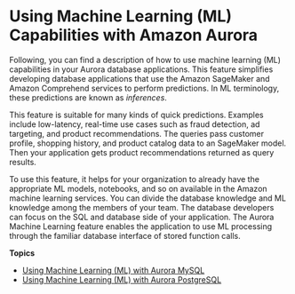 # Using Machine Learning \(ML\) Capabilities with Amazon Aurora<a name="aurora-ml"></a>

 Following, you can find a description of how to use machine learning \(ML\) capabilities in your Aurora database applications\. This feature simplifies developing database applications that use the Amazon SageMaker and Amazon Comprehend services to perform predictions\. In ML terminology, these predictions are known as *inferences*\. 

 This feature is suitable for many kinds of quick predictions\. Examples include low\-latency, real\-time use cases such as fraud detection, ad targeting, and product recommendations\. The queries pass customer profile, shopping history, and product catalog data to an SageMaker model\. Then your application gets product recommendations returned as query results\. 

 To use this feature, it helps for your organization to already have the appropriate ML models, notebooks, and so on available in the Amazon machine learning services\. You can divide the database knowledge and ML knowledge among the members of your team\. The database developers can focus on the SQL and database side of your application\. The Aurora Machine Learning feature enables the application to use ML processing through the familiar database interface of stored function calls\. 

**Topics**
+ [Using Machine Learning \(ML\) with Aurora MySQL](mysql-ml.md)
+ [Using Machine Learning \(ML\) with Aurora PostgreSQL](postgresql-ml.md)